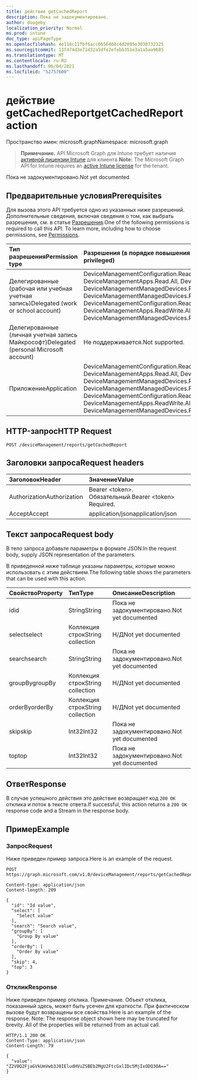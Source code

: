```yaml
---
title: действие getCachedReport
description: Пока не задокументировано.
author: dougeby
localization_priority: Normal
ms.prod: intune
doc_type: apiPageType
ms.openlocfilehash: 4e118c11fbf6acc6656408c4d2085e3038732325
ms.sourcegitcommit: 13f474d3e71d32a5dfe2efebb351e3a1a5aa9685
ms.translationtype: MT
ms.contentlocale: ru-RU
ms.lasthandoff: 06/04/2021
ms.locfileid: "52757600"
---
```

# <a name="getcachedreport-action"></a><span data-ttu-id="31db9-103">действие getCachedReport</span><span class="sxs-lookup"><span data-stu-id="31db9-103">getCachedReport action</span></span>

<span data-ttu-id="31db9-104">Пространство имен: microsoft.graph</span><span class="sxs-lookup"><span data-stu-id="31db9-104">Namespace: microsoft.graph</span></span>

> <span data-ttu-id="31db9-105">**Примечание.** API Microsoft Graph для Intune требует наличия [активной лицензии Intune](https://go.microsoft.com/fwlink/?linkid=839381) для клиента.</span><span class="sxs-lookup"><span data-stu-id="31db9-105">**Note:** The Microsoft Graph API for Intune requires an [active Intune license](https://go.microsoft.com/fwlink/?linkid=839381) for the tenant.</span></span>

<span data-ttu-id="31db9-106">Пока не задокументировано.</span><span class="sxs-lookup"><span data-stu-id="31db9-106">Not yet documented</span></span>

## <a name="prerequisites"></a><span data-ttu-id="31db9-107">Предварительные условия</span><span class="sxs-lookup"><span data-stu-id="31db9-107">Prerequisites</span></span>
<span data-ttu-id="31db9-p101">Для вызова этого API требуется одно из указанных ниже разрешений. Дополнительные сведения, включая сведения о том, как выбрать разрешения, см. в статье [Разрешения](/graph/permissions-reference).</span><span class="sxs-lookup"><span data-stu-id="31db9-p101">One of the following permissions is required to call this API. To learn more, including how to choose permissions, see [Permissions](/graph/permissions-reference).</span></span>

|<span data-ttu-id="31db9-110">Тип разрешения</span><span class="sxs-lookup"><span data-stu-id="31db9-110">Permission type</span></span>|<span data-ttu-id="31db9-111">Разрешения (в порядке повышения привилегий)</span><span class="sxs-lookup"><span data-stu-id="31db9-111">Permissions (from least to most privileged)</span></span>|
|:---|:---|
|<span data-ttu-id="31db9-112">Делегированные (рабочая или учебная учетная запись)</span><span class="sxs-lookup"><span data-stu-id="31db9-112">Delegated (work or school account)</span></span>|<span data-ttu-id="31db9-113">DeviceManagementConfiguration.Read.All, DeviceManagementConfiguration.ReadWrite.All, DeviceManagementApps.Read.All, DeviceManagementApps.ReadWrite.All, DeviceManagementManagedDevices.Read.All, DeviceManagementManagedDevices.ReadWrite.All</span><span class="sxs-lookup"><span data-stu-id="31db9-113">DeviceManagementConfiguration.Read.All, DeviceManagementConfiguration.ReadWrite.All, DeviceManagementApps.Read.All, DeviceManagementApps.ReadWrite.All, DeviceManagementManagedDevices.Read.All, DeviceManagementManagedDevices.ReadWrite.All</span></span>|
|<span data-ttu-id="31db9-114">Делегированные (личная учетная запись Майкрософт)</span><span class="sxs-lookup"><span data-stu-id="31db9-114">Delegated (personal Microsoft account)</span></span>|<span data-ttu-id="31db9-115">Не поддерживается.</span><span class="sxs-lookup"><span data-stu-id="31db9-115">Not supported.</span></span>|
|<span data-ttu-id="31db9-116">Приложение</span><span class="sxs-lookup"><span data-stu-id="31db9-116">Application</span></span>|<span data-ttu-id="31db9-117">DeviceManagementConfiguration.Read.All, DeviceManagementConfiguration.ReadWrite.All, DeviceManagementApps.Read.All, DeviceManagementApps.ReadWrite.All, DeviceManagementManagedDevices.Read.All, DeviceManagementManagedDevices.ReadWrite.All</span><span class="sxs-lookup"><span data-stu-id="31db9-117">DeviceManagementConfiguration.Read.All, DeviceManagementConfiguration.ReadWrite.All, DeviceManagementApps.Read.All, DeviceManagementApps.ReadWrite.All, DeviceManagementManagedDevices.Read.All, DeviceManagementManagedDevices.ReadWrite.All</span></span>|

## <a name="http-request"></a><span data-ttu-id="31db9-118">HTTP-запрос</span><span class="sxs-lookup"><span data-stu-id="31db9-118">HTTP Request</span></span>
<!-- {
  "blockType": "ignored"
}
-->
``` http
POST /deviceManagement/reports/getCachedReport
```

## <a name="request-headers"></a><span data-ttu-id="31db9-119">Заголовки запроса</span><span class="sxs-lookup"><span data-stu-id="31db9-119">Request headers</span></span>
|<span data-ttu-id="31db9-120">Заголовок</span><span class="sxs-lookup"><span data-stu-id="31db9-120">Header</span></span>|<span data-ttu-id="31db9-121">Значение</span><span class="sxs-lookup"><span data-stu-id="31db9-121">Value</span></span>|
|:---|:---|
|<span data-ttu-id="31db9-122">Authorization</span><span class="sxs-lookup"><span data-stu-id="31db9-122">Authorization</span></span>|<span data-ttu-id="31db9-123">Bearer &lt;token&gt;. Обязательный.</span><span class="sxs-lookup"><span data-stu-id="31db9-123">Bearer &lt;token&gt; Required.</span></span>|
|<span data-ttu-id="31db9-124">Accept</span><span class="sxs-lookup"><span data-stu-id="31db9-124">Accept</span></span>|<span data-ttu-id="31db9-125">application/json</span><span class="sxs-lookup"><span data-stu-id="31db9-125">application/json</span></span>|

## <a name="request-body"></a><span data-ttu-id="31db9-126">Текст запроса</span><span class="sxs-lookup"><span data-stu-id="31db9-126">Request body</span></span>
<span data-ttu-id="31db9-127">В тело запроса добавьте параметры в формате JSON.</span><span class="sxs-lookup"><span data-stu-id="31db9-127">In the request body, supply JSON representation of the parameters.</span></span>

<span data-ttu-id="31db9-128">В приведенной ниже таблице указаны параметры, которые можно использовать с этим действием.</span><span class="sxs-lookup"><span data-stu-id="31db9-128">The following table shows the parameters that can be used with this action.</span></span>

|<span data-ttu-id="31db9-129">Свойство</span><span class="sxs-lookup"><span data-stu-id="31db9-129">Property</span></span>|<span data-ttu-id="31db9-130">Тип</span><span class="sxs-lookup"><span data-stu-id="31db9-130">Type</span></span>|<span data-ttu-id="31db9-131">Описание</span><span class="sxs-lookup"><span data-stu-id="31db9-131">Description</span></span>|
|:---|:---|:---|
|<span data-ttu-id="31db9-132">id</span><span class="sxs-lookup"><span data-stu-id="31db9-132">id</span></span>|<span data-ttu-id="31db9-133">String</span><span class="sxs-lookup"><span data-stu-id="31db9-133">String</span></span>|<span data-ttu-id="31db9-134">Пока не задокументировано.</span><span class="sxs-lookup"><span data-stu-id="31db9-134">Not yet documented</span></span>|
|<span data-ttu-id="31db9-135">select</span><span class="sxs-lookup"><span data-stu-id="31db9-135">select</span></span>|<span data-ttu-id="31db9-136">Коллекция строк</span><span class="sxs-lookup"><span data-stu-id="31db9-136">String collection</span></span>|<span data-ttu-id="31db9-137">Н/Д</span><span class="sxs-lookup"><span data-stu-id="31db9-137">Not yet documented</span></span>|
|<span data-ttu-id="31db9-138">search</span><span class="sxs-lookup"><span data-stu-id="31db9-138">search</span></span>|<span data-ttu-id="31db9-139">String</span><span class="sxs-lookup"><span data-stu-id="31db9-139">String</span></span>|<span data-ttu-id="31db9-140">Пока не задокументировано.</span><span class="sxs-lookup"><span data-stu-id="31db9-140">Not yet documented</span></span>|
|<span data-ttu-id="31db9-141">groupBy</span><span class="sxs-lookup"><span data-stu-id="31db9-141">groupBy</span></span>|<span data-ttu-id="31db9-142">Коллекция строк</span><span class="sxs-lookup"><span data-stu-id="31db9-142">String collection</span></span>|<span data-ttu-id="31db9-143">Н/Д</span><span class="sxs-lookup"><span data-stu-id="31db9-143">Not yet documented</span></span>|
|<span data-ttu-id="31db9-144">orderBy</span><span class="sxs-lookup"><span data-stu-id="31db9-144">orderBy</span></span>|<span data-ttu-id="31db9-145">Коллекция строк</span><span class="sxs-lookup"><span data-stu-id="31db9-145">String collection</span></span>|<span data-ttu-id="31db9-146">Н/Д</span><span class="sxs-lookup"><span data-stu-id="31db9-146">Not yet documented</span></span>|
|<span data-ttu-id="31db9-147">skip</span><span class="sxs-lookup"><span data-stu-id="31db9-147">skip</span></span>|<span data-ttu-id="31db9-148">Int32</span><span class="sxs-lookup"><span data-stu-id="31db9-148">Int32</span></span>|<span data-ttu-id="31db9-149">Пока не задокументировано.</span><span class="sxs-lookup"><span data-stu-id="31db9-149">Not yet documented</span></span>|
|<span data-ttu-id="31db9-150">top</span><span class="sxs-lookup"><span data-stu-id="31db9-150">top</span></span>|<span data-ttu-id="31db9-151">Int32</span><span class="sxs-lookup"><span data-stu-id="31db9-151">Int32</span></span>|<span data-ttu-id="31db9-152">Пока не задокументировано.</span><span class="sxs-lookup"><span data-stu-id="31db9-152">Not yet documented</span></span>|



## <a name="response"></a><span data-ttu-id="31db9-153">Ответ</span><span class="sxs-lookup"><span data-stu-id="31db9-153">Response</span></span>
<span data-ttu-id="31db9-154">В случае успешного действия это действие возвращает код `200 OK` отклика и поток в тексте ответа.</span><span class="sxs-lookup"><span data-stu-id="31db9-154">If successful, this action returns a `200 OK` response code and a Stream in the response body.</span></span>

## <a name="example"></a><span data-ttu-id="31db9-155">Пример</span><span class="sxs-lookup"><span data-stu-id="31db9-155">Example</span></span>

### <a name="request"></a><span data-ttu-id="31db9-156">Запрос</span><span class="sxs-lookup"><span data-stu-id="31db9-156">Request</span></span>
<span data-ttu-id="31db9-157">Ниже приведен пример запроса.</span><span class="sxs-lookup"><span data-stu-id="31db9-157">Here is an example of the request.</span></span>
``` http
POST https://graph.microsoft.com/v1.0/deviceManagement/reports/getCachedReport

Content-type: application/json
Content-length: 209

{
  "id": "Id value",
  "select": [
    "Select value"
  ],
  "search": "Search value",
  "groupBy": [
    "Group By value"
  ],
  "orderBy": [
    "Order By value"
  ],
  "skip": 4,
  "top": 3
}
```

### <a name="response"></a><span data-ttu-id="31db9-158">Отклик</span><span class="sxs-lookup"><span data-stu-id="31db9-158">Response</span></span>
<span data-ttu-id="31db9-p102">Ниже приведен пример отклика. Примечание. Объект отклика, показанный здесь, может быть усечен для краткости. При фактическом вызове будут возвращены все свойства.</span><span class="sxs-lookup"><span data-stu-id="31db9-p102">Here is an example of the response. Note: The response object shown here may be truncated for brevity. All of the properties will be returned from an actual call.</span></span>
``` http
HTTP/1.1 200 OK
Content-Type: application/json
Content-Length: 79

{
  "value": "Z2V0Q2FjaGVkUmVwb3J0IEludHVuZSBEb2MgU2FtcGxlIDc5MjIxODQ3OA=="
}
```




